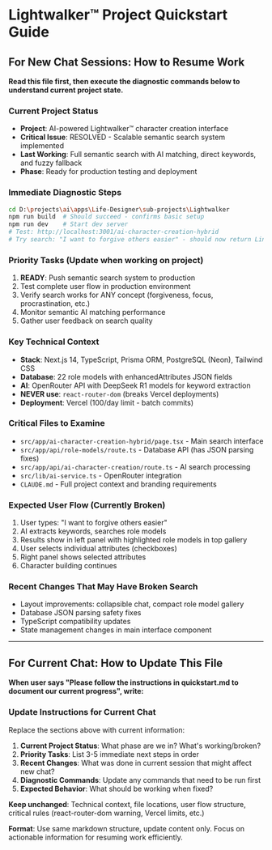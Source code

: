 # Lightwalker™ Project Quickstart Guide

## For New Chat Sessions: How to Resume Work

**Read this file first, then execute the diagnostic commands below to understand current project state.**

### Current Project Status
- **Project**: AI-powered Lightwalker™ character creation interface
- **Critical Issue**: RESOLVED - Scalable semantic search system implemented
- **Last Working**: Full semantic search with AI matching, direct keywords, and fuzzy fallback
- **Phase**: Ready for production testing and deployment

### Immediate Diagnostic Steps
```bash
cd D:\projects\ai\apps\Life-Designer\sub-projects\Lightwalker
npm run build  # Should succeed - confirms basic setup
npm run dev    # Start dev server
# Test: http://localhost:3001/ai-character-creation-hybrid
# Try search: "I want to forgive others easier" - should now return Lincoln/Buddha results
```

### Priority Tasks (Update when working on project)
1. **READY**: Push semantic search system to production
2. Test complete user flow in production environment
3. Verify search works for ANY concept (forgiveness, focus, procrastination, etc.)
4. Monitor semantic AI matching performance
5. Gather user feedback on search quality

### Key Technical Context
- **Stack**: Next.js 14, TypeScript, Prisma ORM, PostgreSQL (Neon), Tailwind CSS
- **Database**: 22 role models with enhancedAttributes JSON fields
- **AI**: OpenRouter API with DeepSeek R1 models for keyword extraction
- **NEVER use**: `react-router-dom` (breaks Vercel deployments)
- **Deployment**: Vercel (100/day limit - batch commits)

### Critical Files to Examine
- `src/app/ai-character-creation-hybrid/page.tsx` - Main search interface
- `src/app/api/role-models/route.ts` - Database API (has JSON parsing fixes)
- `src/app/api/ai-character-creation/route.ts` - AI search processing
- `src/lib/ai-service.ts` - OpenRouter integration
- `CLAUDE.md` - Full project context and branding requirements

### Expected User Flow (Currently Broken)
1. User types: "I want to forgive others easier"
2. AI extracts keywords, searches role models
3. Results show in left panel with highlighted role models in top gallery
4. User selects individual attributes (checkboxes)
5. Right panel shows selected attributes
6. Character building continues

### Recent Changes That May Have Broken Search
- Layout improvements: collapsible chat, compact role model gallery
- Database JSON parsing safety fixes
- TypeScript compatibility updates
- State management changes in main interface component

---

## For Current Chat: How to Update This File

**When user says "Please follow the instructions in quickstart.md to document our current progress", write:**

### Update Instructions for Current Chat

Replace the sections above with current information:

1. **Current Project Status**: What phase are we in? What's working/broken?
2. **Priority Tasks**: List 3-5 immediate next steps in order
3. **Recent Changes**: What was done in current session that might affect new chat?
4. **Diagnostic Commands**: Update any commands that need to be run first
5. **Expected Behavior**: What should be working when fixed?

**Keep unchanged**: Technical context, file locations, user flow structure, critical rules (react-router-dom warning, Vercel limits, etc.)

**Format**: Use same markdown structure, update content only. Focus on actionable information for resuming work efficiently.